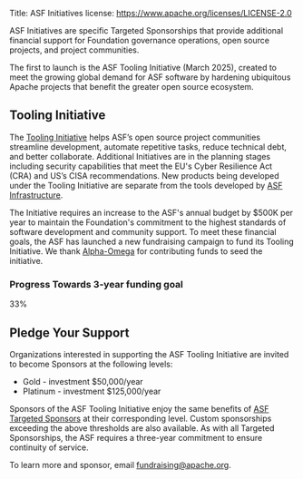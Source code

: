 Title: ASF Initiatives
license: https://www.apache.org/licenses/LICENSE-2.0

ASF Initiatives are specific Targeted Sponsorships that provide additional financial support for Foundation governance operations, open source projects, and project communities. 

The first to launch is the ASF Tooling Initiative (March 2025), created to meet the growing global demand for ASF software by hardening ubiquitous Apache projects that benefit the greater open source ecosystem.

## Tooling Initiative 

The [Tooling Initiative](http://tooling.apache.org/) helps ASF’s open source project communities streamline development, automate repetitive tasks, reduce technical debt, and better collaborate. Additional Initiatives are in the planning stages including security capabilities that meet the EU's Cyber Resilience Act (CRA) and US’s CISA recommendations. New products being developed under the Tooling Initiative are separate from the tools developed by [ASF Infrastructure](https://infra.apache.org/).

The Initiative requires an increase to the ASF's annual budget by $500K per year to maintain the Foundation's commitment to the highest standards of software development and community support. To meet these financial goals, the ASF has launched a new fundraising campaign to fund its Tooling Initiative. We thank [Alpha-Omega](https://alpha-omega.dev/) for contributing funds to seed the initiative.

<div class="row">
    <div class="initiatives-block">
        <h3>Progress Towards 3-year funding goal</h3>
        <div class="init-progress-bar">
            <div class="init-progress-bar-fill" style="width: 33%">
                <div class="init-progress-bar-text"><div class="triangle"></div> <div id="funding-level">33%</div></div>
            </div>
        </div>
    </div>
</div>

## Pledge Your Support

Organizations interested in supporting the ASF Tooling Initiative are invited to become Sponsors at the following levels:

* Gold - investment $50,000/year
* Platinum - investment $125,000/year

Sponsors of the ASF Tooling Initiative enjoy the same benefits of [ASF Targeted Sponsors](https://apache.org/foundation/sponsorship.html) at their corresponding level. Custom sponsorships exceeding the above thresholds are also available. As with all Targeted Sponsorships, the ASF requires a three-year commitment to ensure continuity of service.

To learn more and sponsor, email [fundraising@apache.org](mailto:fundraising@apache.org).
